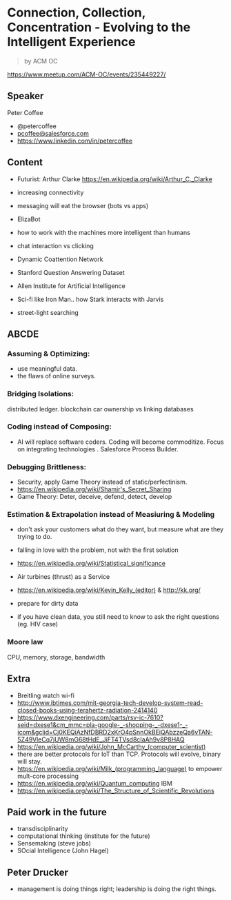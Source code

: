 # Connection, Collection, Concentration - Evolving to the Intelligent Experience

> by ACM OC

https://www.meetup.com/ACM-OC/events/235449227/

## Speaker

Peter Coffee

- @petercoffee
- pcoffee@salesforce.com
- https://www.linkedin.com/in/petercoffee

## Content

- Futurist: Arthur Clarke https://en.wikipedia.org/wiki/Arthur_C._Clarke
- increasing connectivity
- messaging will eat the browser (bots vs apps)
- ElizaBot
- how to work with the machines more intelligent than humans
- chat interaction vs clicking
- Dynamic Coattention Network
- Stanford Question Answering Dataset
- Allen Institute for Artificial Intelligence
- Sci-fi like Iron Man.. how Stark interacts with Jarvis

- street-light searching

## ABCDE

### Assuming & Optimizing: 

- use meaningful data. 
- the flaws of online surveys.

### Bridging Isolations: 

distributed ledger. blockchain car ownership vs linking databases

### Coding instead of Composing: 
- AI will replace software coders. Coding will become commoditize. Focus on integrating technologies . Salesforce Process Builder.

### Debugging Brittleness: 
- Security, apply Game Theory instead of static/perfectinism.
- https://en.wikipedia.org/wiki/Shamir's_Secret_Sharing 
- Game Theory: Deter, deceive, defend, detect, develop

### Estimation & Extrapolation instead of Measiuring & Modeling
- don't ask your customers what do they want, but measure what are they trying to do.
- falling in love with the problem, not with the first solution

- https://en.wikipedia.org/wiki/Statistical_significance
- Air turbines (thrust) as a Service
- https://en.wikipedia.org/wiki/Kevin_Kelly_(editor) & http://kk.org/
- prepare for dirty data
- if you have clean data, you still need to know to ask the right questions (eg. HIV case)


### Moore law
CPU, memory, storage, bandwidth

## Extra
- Breitling watch wi-fi
- http://www.ibtimes.com/mit-georgia-tech-develop-system-read-closed-books-using-terahertz-radiation-2414140
- https://www.dxengineering.com/parts/rsv-ic-7610?seid=dxese1&cm_mmc=pla-google-_-shopping-_-dxese1-_-icom&gclid=Cj0KEQiAzNfDBRD2xKrO4pSnnOkBEiQAbzzeQa6vTAN-5Z49VleCq7jUW8mG68tHdE_JiFT4TVsd8cIaAh9v8P8HAQ
- https://en.wikipedia.org/wiki/John_McCarthy_(computer_scientist)
- there are better protocols for IoT than TCP. Protocols will evolve, binary will stay.
- https://en.wikipedia.org/wiki/Milk_(programming_language) to empower mult-core processing 
- https://en.wikipedia.org/wiki/Quantum_computing IBM
- https://en.wikipedia.org/wiki/The_Structure_of_Scientific_Revolutions 

## Paid work in the future

- transdisciplinarity
- computational thinking (institute for the future)
- Sensemaking (steve jobs)
- SOcial Intelligence (John Hagel)

## Peter Drucker
- management is doing things right; leadership is doing the right things.

